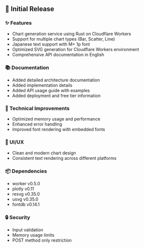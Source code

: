 ## 🎉 Initial Release

### ✨ Features
- Chart generation service using Rust on Cloudflare Workers
- Support for multiple chart types (Bar, Scatter, Line)
- Japanese text support with M+ 1p font
- Optimized SVG generation for Cloudflare Workers environment
- Comprehensive API documentation in English

### 📚 Documentation
- Added detailed architecture documentation
- Added implementation details
- Added API usage guide with examples
- Added deployment and free tier information

### 🔧 Technical Improvements
- Optimized memory usage and performance
- Enhanced error handling
- Improved font rendering with embedded fonts

### 🎨 UI/UX
- Clean and modern chart design
- Consistent text rendering across different platforms

### 📦 Dependencies
- worker v0.5.0
- plotly v0.11
- resvg v0.35.0
- usvg v0.35.0
- fontdb v0.14.1

### 🔒 Security
- Input validation
- Memory usage limits
- POST method only restriction
